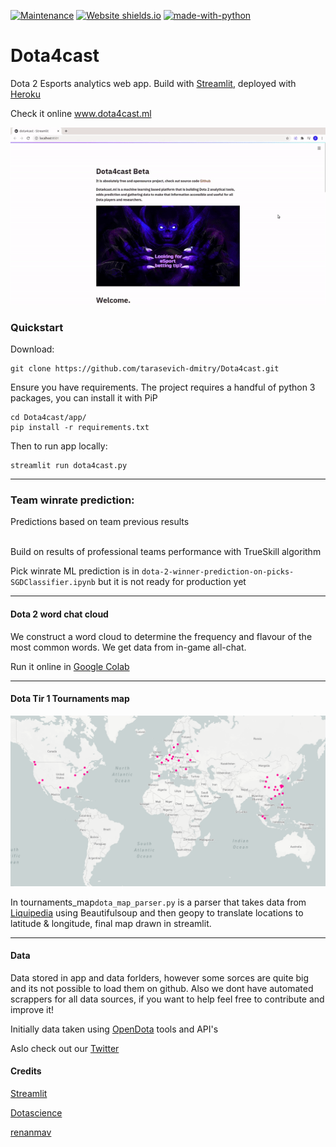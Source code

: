   [![Maintenance](https://img.shields.io/badge/Maintained%3F-no-red.svg)](https://GitHub.com/tarasevich-dmitry/Dota4cast/graphs/commit-activity) [![Website shields.io](https://img.shields.io/website-down-up-red-green/http/shields.io.svg)](http://www.dota4cast.ml/) [![made-with-python](https://img.shields.io/badge/Made%20with-Python-1f425f.svg)](https://www.python.org/)






# Dota4cast
Dota 2 Esports analytics web app. Build with [Streamlit](https://www.streamlit.io/), deployed with [Heroku](https://www.heroku.com/)

Check it online www.dota4cast.ml

![Alt Text](https://github.com/tarasevich-dmitry/Dota4cast/blob/master/images/demo.gif)



<h3> Quickstart </h3> 

Download:
```
git clone https://github.com/tarasevich-dmitry/Dota4cast.git
```

Ensure you have requirements. The project requires a handful of python 3 packages, you can install it with PiP

```
cd Dota4cast/app/
pip install -r requirements.txt
```

Then to run app locally:

```
streamlit run dota4cast.py
```

---

<h3> Team winrate prediction: </h3>

  <summary>Predictions based on team previous results</summary>
 <br>
  
 Build on results of professional teams performance with TrueSkill algorithm 
 
 Pick winrate ML prediction is in `dota-2-winner-prediction-on-picks-SGDClassifier.ipynb` but it is not ready for production yet 
 
--- 
<h4>Dota 2 word chat cloud</h4>


We construct a word cloud to determine the frequency and flavour of the most common words. We get data from in-game all-chat.

Run it online in [Google Colab](https://colab.research.google.com/drive/11bQpWGrzySjMsiIRCwkUPVzZUvMbkkN1?usp=sharing)

---
<h4>Dota Tir 1 Tournaments map</h4>

![Alt Text](https://github.com/tarasevich-dmitry/Dota4cast/blob/master/app/map_tir1.png)

In tournaments_map`dota_map_parser.py` is a parser that takes data from [Liquipedia](https://liquipedia.net/dota2/Tier_1_Tournaments) using Beautifulsoup
and then geopy to translate locations to latitude & longitude, final map drawn in streamlit. 

---
<h4>Data</h4>

Data stored in app and data forlders, however some sorces are quite big and its not possible to load them on github.
Also we dont have automated scrappers for all data sources, if you want to help feel free to contribute and improve it!

Initially data taken using [OpenDota](www.opendota.com) tools and API's


Aslo check out our [Twitter](twitter.com/dota4cast)


<h4>Credits</h4>

[Streamlit](https://github.com/streamlit/streamlit)

[Dotascience](https://github.com/dotascience/dotascience-hackathon)

[renanmav](https://www.kaggle.com/renanmav/dota-2-game-prediction)

